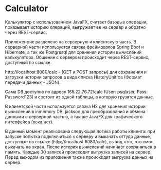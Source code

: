 # Calculator
Калькулятор с использованием JavaFX, считает базовые операции, показывает историю операций, выгружает ее на сервер и обратно через REST-сервис.

Приложенрие разделено на серверную и клиентскую часть. В серверной части используется связка фреймоврков Spring Boot и Hibernate, а так же Postgresql для хранения истории вычислений калькулятора. Общение с сервером происходит через REST-сервис, доступный по ссылке:

http://localhost:8080/calc - (GET и POST запросы) для сохранения и загрузки истории запросов в виде списка HistoryUnit'ов (Формат передачи данных - JSON).

Сама DB доступна по адресу 165.22.76.72/calc (User: psqluser, Pass: Password123) и состоит из одной таблицы, в которую грузятся данные.

В клиентской части используется связка H2 для хранения истории вычислений в inmemory DB, jackson для преобразования и обмена данными с серверной частью, а так же JavaFX для графического интерфейса (пока нет).

В данный момент реализована следующая логика работы клиента: при запуске попытка подключиться к серверу и выкачать оттуда данные, доступные по ссылке (http://localhost:8080/calc), вывод того, что смог выкачать на экран. После история вычислений начинает сохраняться в память. Каждые 30 записей происходит выгрузка записей на сервер. Перед выходом из приложения также происходит выгрузка данных на сервер.
